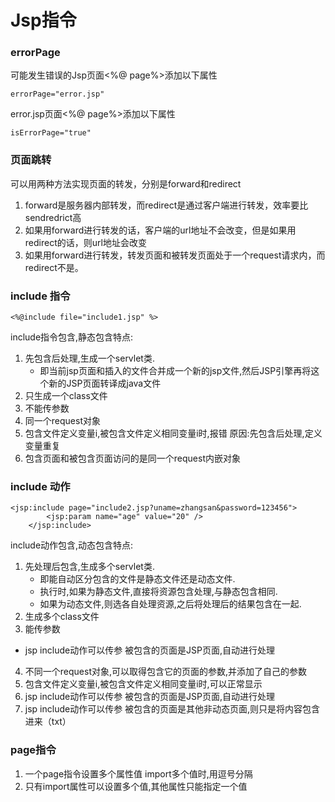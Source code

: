 # Jsp指令

### errorPage

可能发生错误的Jsp页面<%@ page%>添加以下属性

```
errorPage="error.jsp"
```
error.jsp页面<%@ page%>添加以下属性

```
isErrorPage="true" 
```

### 页面跳转

可以用两种方法实现页面的转发，分别是forward和redirect
1. forward是服务器内部转发，而redirect是通过客户端进行转发，效率要比sendredrict高
2. 如果用forward进行转发的话，客户端的url地址不会改变，但是如果用redirect的话，则url地址会改变
3. 如果用forward进行转发，转发页面和被转发页面处于一个request请求内，而redirect不是。

### include 指令

```
<%@include file="include1.jsp" %>  
```

include指令包含,静态包含特点:
1. 先包含后处理,生成一个servlet类.
    - 即当前jsp页面和插入的文件合并成一个新的jsp文件,然后JSP引擎再将这个新的JSP页面转译成java文件
2. 只生成一个class文件
3. 不能传参数
4. 同一个request对象
5. 包含文件定义变量i,被包含文件定义相同变量i时,报错 原因:先包含后处理,定义变量重复
6. 包含页面和被包含页面访问的是同一个request内嵌对象

### include 动作

```
<jsp:include page="include2.jsp?uname=zhangsan&password=123456">
		<jsp:param name="age" value="20" />
	</jsp:include>
```
include动作包含,动态包含特点:
1. 先处理后包含,生成多个servlet类.
    - 即能自动区分包含的文件是静态文件还是动态文件.
    - 执行时,如果为静态文件,直接将资源包含处理,与静态包含相同.
    - 如果为动态文件,则选各自处理资源,之后将处理后的结果包含在一起.
2. 生成多个class文件
3. 能传参数
 - jsp include动作可以传参  被包含的页面是JSP页面,自动进行处理
4. 不同一个request对象,可以取得包含它的页面的参数,并添加了自己的参数
5. 包含文件定义变量i,被包含文件定义相同变量i时,可以正常显示
6. jsp include动作可以传参  被包含的页面是JSP页面,自动进行处理
7. jsp include动作可以传参 被包含的页面是其他非动态页面,则只是将内容包含进来（txt）

### page指令

1. 一个page指令设置多个属性值 import多个值时,用逗号分隔
2. 只有import属性可以设置多个值,其他属性只能指定一个值